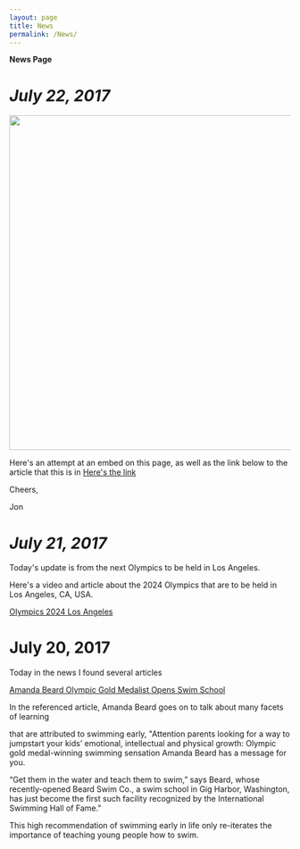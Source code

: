 ```yaml
---
layout: page
title: News
permalink: /News/
---
```


**News Page**

*July 22, 2017*
===================
<img width="1000" height="600" src="https://usatftw.files.wordpress.com/2017/06/katie_pool_right_84189254.jpg?w=1000&amp;h=600&amp;crop=1" class="article__image wp-post-image" alt="" srcset="https://usatftw.files.wordpress.com/2017/06/katie_pool_right_84189254.jpg?w=1000&amp;h=600&amp;crop=1 1000w, https://usatftw.files.wordpress.com/2017/06/katie_pool_right_84189254.jpg?w=2000&amp;h=1200&amp;crop=1 2000w, https://usatftw.files.wordpress.com/2017/06/katie_pool_right_84189254.jpg?w=640&amp;h=384&amp;crop=1 640w, https://usatftw.files.wordpress.com/2017/06/katie_pool_right_84189254.jpg?w=300&amp;h=180&amp;crop=1 300w, https://usatftw.files.wordpress.com/2017/06/katie_pool_right_84189254.jpg?w=768&amp;h=461&amp;crop=1 768w, https://usatftw.files.wordpress.com/2017/06/katie_pool_right_84189254.jpg?w=1024&amp;h=614&amp;crop=1 1024w" sizes="(max-width: 1000px) 100vw, 1000px" data-attachment-id="689527" data-permalink="http://ftw.usatoday.com/2017/06/2020-tokyo-olympics-swimming-program-equality-katie-ledecky-womens-1500-mens-800-meters-freestyle-international-olympic-committee-announcement/usp-olympics-swimming-evening-session-s-oly-bra-21" data-orig-file="https://usatftw.files.wordpress.com/2017/06/katie_pool_right_84189254.jpg" data-orig-size="3078,1998" data-comments-opened="0" data-image-meta="{&quot;aperture&quot;:&quot;5.6&quot;,&quot;credit&quot;:&quot;Rob Schumacher-USA TODAY Sports&quot;,&quot;camera&quot;:&quot;Canon EOS-1D X Mark II&quot;,&quot;caption&quot;:&quot;Aug 12, 2016; Rio de Janeiro, Brazil;  Katie Ledecky (USA) celebrates after winning the women's 800m freestyle final at Olympic Aquatics Stadium. Mandatory Credit: Rob Schumacher-USA TODAY Sports ORG XMIT: USATSI-GRP-786 ORIG FILE ID:  20160812_jel_usa_535.jpg&quot;,&quot;created_timestamp&quot;:&quot;0&quot;,&quot;copyright&quot;:&quot;USA TODAY Sports&quot;,&quot;focal_length&quot;:&quot;840&quot;,&quot;iso&quot;:&quot;5000&quot;,&quot;shutter_speed&quot;:&quot;0.000625&quot;,&quot;title&quot;:&quot;USP OLYMPICS: SWIMMING-EVENING SESSION S OLY BRA&quot;,&quot;orientation&quot;:&quot;1&quot;}" data-image-title="USP OLYMPICS: SWIMMING-EVENING SESSION S OLY BRA" data-image-description="" data-medium-file="https://usatftw.files.wordpress.com/2017/06/katie_pool_right_84189254.jpg?w=300" data-large-file="https://usatftw.files.wordpress.com/2017/06/katie_pool_right_84189254.jpg?w=1000">

Here's an attempt at an embed on this page, as well as the link below to the article that this is in
[Here's the link](http://ftw.usatoday.com/2017/06/2020-tokyo-olympics-swimming-program-equality-katie-ledecky-womens-1500-mens-800-meters-freestyle-international-olympic-committee-announcement)

Cheers,

Jon

*July 21, 2017*
====================

Today's update is from the next Olympics to be held in Los Angeles.

Here's a video and article about the 2024 Olympics that are to be held in Los Angeles, CA, USA.

[Olympics 2024 Los Angeles](https://swimswam.com/uscs-dedeaux-field-to-host-olympic-swimming-per-la-2024-video/)







July 20, 2017
====================
Today in the news I found several articles

[Amanda Beard Olympic Gold Medalist Opens Swim School](http://people.com/sports/olympian-amanda-beard-encourages-swim-education/)

In the referenced article, Amanda Beard goes on to talk about many facets of learning

that are attributed to swimming early, "Attention parents looking for a way to jumpstart your kids’ emotional, intellectual and physical growth: Olympic gold medal-winning swimming sensation Amanda Beard has a message for you.

“Get them in the water and teach them to swim,” says Beard, whose recently-opened Beard Swim Co., a swim school in Gig Harbor, Washington, has just become the first such facility recognized by the International Swimming Hall of Fame."

This high recommendation of swimming early in life only re-iterates the importance of teaching young people
how to swim.
